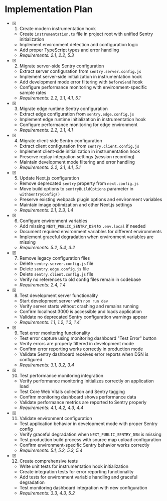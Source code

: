 # Implementation Plan

- [x] 1. Create modern instrumentation hook



  - Create `instrumentation.ts` file in project root with unified Sentry initialization
  - Implement environment detection and configuration logic
  - Add proper TypeScript types and error handling
  - _Requirements: 2.1, 2.2, 5.3_

- [x] 2. Migrate server-side Sentry configuration





  - Extract server configuration from `sentry.server.config.js`
  - Implement server-side initialization in instrumentation hook
  - Add development mode error filtering with `beforeSend` hook
  - Configure performance monitoring with environment-specific sample rates
  - _Requirements: 2.2, 3.1, 4.1, 5.1_

- [x] 3. Migrate edge runtime Sentry configuration





  - Extract edge configuration from `sentry.edge.config.js`
  - Implement edge runtime initialization in instrumentation hook
  - Configure performance monitoring for edge environment
  - _Requirements: 2.2, 3.1, 4.1_

- [x] 4. Migrate client-side Sentry configuration





  - Extract client configuration from `sentry.client.config.js`
  - Implement client-side initialization in instrumentation hook
  - Preserve replay integration settings (session recording)
  - Maintain development mode filtering and error handling
  - _Requirements: 2.2, 3.1, 4.1, 5.1_

- [x] 5. Update Next.js configuration





  - Remove deprecated `sentry` property from `next.config.js`
  - Move build options to `sentryBuildOptions` parameter in `withSentryConfig()`
  - Preserve existing webpack plugin options and environment variables
  - Maintain image optimization and other Next.js settings
  - _Requirements: 2.1, 2.3, 1.4_

- [x] 6. Configure environment variables


  - Add missing `NEXT_PUBLIC_SENTRY_DSN` to `.env.local` if needed
  - Document required environment variables for different environments
  - Implement graceful degradation when environment variables are missing
  - _Requirements: 5.2, 5.4, 3.2_

- [x] 7. Remove legacy configuration files


  - Delete `sentry.server.config.js` file
  - Delete `sentry.edge.config.js` file  
  - Delete `sentry.client.config.js` file
  - Verify no references to old config files remain in codebase
  - _Requirements: 2.4, 1.4_

- [x] 8. Test development server functionality


  - Start development server with `npm run dev`
  - Verify server starts without crashing and remains running
  - Confirm localhost:3000 is accessible and loads application
  - Validate no deprecated Sentry configuration warnings appear
  - _Requirements: 1.1, 1.2, 1.3, 1.4_

- [x] 9. Test error monitoring functionality


  - Test error capture using monitoring dashboard "Test Error" button
  - Verify errors are properly filtered in development mode
  - Confirm error reporting works correctly in production mode
  - Validate Sentry dashboard receives error reports when DSN is configured
  - _Requirements: 3.1, 3.2, 3.4_

- [x] 10. Test performance monitoring integration


  - Verify performance monitoring initializes correctly on application load
  - Test Core Web Vitals collection and Sentry tagging
  - Confirm monitoring dashboard shows performance data
  - Validate performance metrics are reported to Sentry properly
  - _Requirements: 4.1, 4.2, 4.3, 4.4_

- [x] 11. Validate environment configuration


  - Test application behavior in development mode with proper Sentry config
  - Verify graceful degradation when `NEXT_PUBLIC_SENTRY_DSN` is missing
  - Test production build process with source map upload configuration
  - Confirm environment-specific Sentry behavior works correctly
  - _Requirements: 5.1, 5.2, 5.3, 5.4_

- [x] 12. Create comprehensive tests




  - Write unit tests for instrumentation hook initialization
  - Create integration tests for error reporting functionality
  - Add tests for environment variable handling and graceful degradation
  - Test monitoring dashboard integration with new configuration
  - _Requirements: 3.3, 4.3, 5.2_